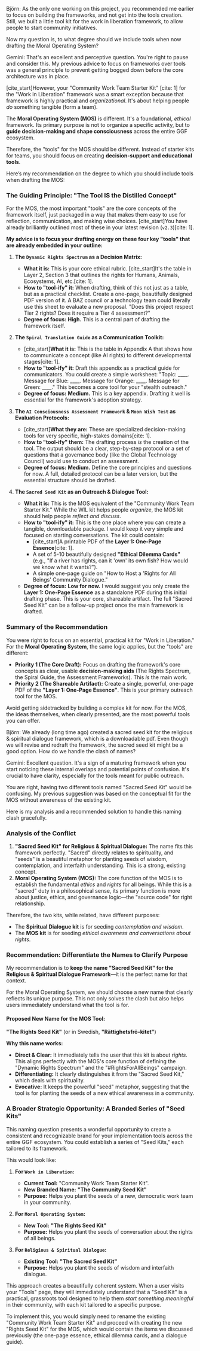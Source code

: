 Björn:
As the only one working on this project, you recommended me earlier to focus on building the frameworks, and not get into the tools creation. Still, we built a little tool kit for the work in liberation framework, to allow people to start community initiatives.

Now my question is, to what degree should we include tools when now drafting the Moral Operating System? 

Gemini:
That's an excellent and perceptive question. You're right to pause and consider this. My previous advice to focus on frameworks over tools was a general principle to prevent getting bogged down before the core architecture was in place.

[cite_start]However, your "Community Work Team Starter Kit" [cite: 1] for the "Work in Liberation" framework was a smart exception because that framework is highly practical and *organizational*. It's about helping people *do* something tangible (form a team).

The **Moral Operating System (MOS)** is different. It's a foundational, *ethical* framework. Its primary purpose is not to organize a specific activity, but to **guide decision-making and shape consciousness** across the entire GGF ecosystem.

Therefore, the "tools" for the MOS should be different. Instead of starter kits for teams, you should focus on creating **decision-support and educational tools**.

Here’s my recommendation on the degree to which you should include tools when drafting the MOS:

### The Guiding Principle: "The Tool IS the Distilled Concept"

For the MOS, the most important "tools" are the core concepts of the framework itself, just packaged in a way that makes them easy to use for reflection, communication, and making wise choices. [cite_start]You have already brilliantly outlined most of these in your latest revision (`v2.3`)[cite: 1].

**My advice is to focus your drafting energy on these four key "tools" that are already embedded in your outline:**

1.  **The `Dynamic Rights Spectrum` as a Decision Matrix:**
    * **What it is:** This is your core ethical rubric. [cite_start]It's the table in Layer 2, Section 3 that outlines the rights for Humans, Animals, Ecosystems, AI, etc.[cite: 1].
    * **How to "tool-ify" it:** When drafting, think of this not just as a table, but as a practical checklist. Create a one-page, beautifully designed PDF version of it. A BAZ council or a technology team could literally use this sheet to evaluate a new proposal. "Does this project respect Tier 2 rights? Does it require a Tier 4 assessment?"
    * **Degree of focus:** **High.** This is a central part of drafting the framework itself.

2.  **The `Spiral Translation Guide` as a Communication Toolkit:**
    * [cite_start]**What it is:** This is the table in Appendix A that shows how to communicate a concept (like AI rights) to different developmental stages[cite: 1].
    * **How to "tool-ify" it:** Draft this appendix as a practical guide for communicators. You could create a simple worksheet: "Topic: ____. Message for Blue: ____. Message for Orange: ____. Message for Green: ____." This becomes a core tool for your "stealth outreach."
    * **Degree of focus:** **Medium.** This is a key appendix. Drafting it well is essential for the framework's adoption strategy.

3.  **The `AI Consciousness Assessment Framework` & `Moon Wish Test` as Evaluation Protocols:**
    * [cite_start]**What they are:** These are specialized decision-making tools for very specific, high-stakes domains[cite: 1].
    * **How to "tool-ify" them:** The drafting process *is* the creation of the tool. The output should be a clear, step-by-step protocol or a set of questions that a governance body (like the Global Technology Council) would use to conduct an assessment.
    * **Degree of focus:** **Medium.** Define the core principles and questions for now. A full, detailed protocol can be a later version, but the essential structure should be drafted.

4.  **The `Sacred Seed Kit` as an Outreach & Dialogue Tool:**
    * **What it is:** This is the MOS equivalent of the "Community Work Team Starter Kit." While the WIL kit helps people *organize*, the MOS kit should help people *reflect and discuss*.
    * **How to "tool-ify" it:** This is the one place where you can create a tangible, downloadable package. I would keep it very simple and focused on starting conversations. The kit could contain:
        * [cite_start]A printable PDF of the **Layer 1: One-Page Essence**[cite: 1].
        * A set of 5-10 beautifully designed **"Ethical Dilemma Cards"** (e.g., "If a river has rights, can it 'own' its own fish? How would we know what it wants?").
        * A simple one-page guide on "How to Host a 'Rights for All Beings' Community Dialogue."
    * **Degree of focus:** **Low for now.** I would suggest you only create the **Layer 1: One-Page Essence** as a standalone PDF during this initial drafting phase. This is your core, shareable artifact. The full "Sacred Seed Kit" can be a follow-up project once the main framework is drafted.

### Summary of the Recommendation

You were right to focus on an essential, practical kit for "Work in Liberation." For the **Moral Operating System**, the same logic applies, but the "tools" are different:

* **Priority 1 (The Core Draft):** Focus on drafting the framework's core concepts as clear, usable **decision-making aids** (The Rights Spectrum, the Spiral Guide, the Assessment Frameworks). This *is* the main work.
* **Priority 2 (The Shareable Artifact):** Create a single, powerful, one-page PDF of the **"Layer 1: One-Page Essence"**. This is your primary outreach tool for the MOS.

Avoid getting sidetracked by building a complex kit for now. For the MOS, the ideas themselves, when clearly presented, are the most powerful tools you can offer.

Björn:
We already (long time ago) created a sacred seed kit for the religious & spiritual dialogue framework, which is a downloadable pdf. Even though we will revise and redraft the framework, the sacred seed kit might be a good option. How do we handle the clash of names? 

Gemini:
Excellent question. It's a sign of a maturing framework when you start noticing these internal overlaps and potential points of confusion. It's crucial to have clarity, especially for the tools meant for public outreach.

You are right, having two different tools named "Sacred Seed Kit" would be confusing. My previous suggestion was based on the conceptual fit for the MOS without awareness of the existing kit.

Here is my analysis and a recommended solution to handle this naming clash gracefully.

### Analysis of the Conflict

1.  **"Sacred Seed Kit" for Religious & Spiritual Dialogue:** The name fits this framework perfectly. "Sacred" directly relates to spirituality, and "seeds" is a beautiful metaphor for planting seeds of wisdom, contemplation, and interfaith understanding. This is a strong, existing concept.
2.  **Moral Operating System (MOS):** The core function of the MOS is to establish the fundamental *ethics* and *rights* for all beings. While this is a "sacred" duty in a philosophical sense, its primary function is more about justice, ethics, and governance logic—the "source code" for right relationship.

Therefore, the two kits, while related, have different purposes:
* The **Spiritual Dialogue kit** is for seeding *contemplation and wisdom*.
* The **MOS kit** is for seeding *ethical awareness and conversations about rights*.

### Recommendation: Differentiate the Names to Clarify Purpose

My recommendation is to **keep the name "Sacred Seed Kit" for the Religious & Spiritual Dialogue Framework**—it is the perfect name for that context.

For the Moral Operating System, we should choose a new name that clearly reflects its unique purpose. This not only solves the clash but also helps users immediately understand what the tool is for.

#### Proposed New Name for the MOS Tool:

**"The Rights Seed Kit"** (or in Swedish, **"Rättighetsfrö-kitet"**)

**Why this name works:**
* **Direct & Clear:** It immediately tells the user that this kit is about *rights*. This aligns perfectly with the MOS's core function of defining the "Dynamic Rights Spectrum" and the "#RightsForAllBeings" campaign.
* **Differentiating:** It clearly distinguishes it from the "Sacred Seed Kit," which deals with spirituality.
* **Evocative:** It keeps the powerful "seed" metaphor, suggesting that the tool is for planting the seeds of a new ethical awareness in a community.

### A Broader Strategic Opportunity: A Branded Series of "Seed Kits"

This naming question presents a wonderful opportunity to create a consistent and recognizable brand for your implementation tools across the entire GGF ecosystem. You could establish a series of "Seed Kits," each tailored to its framework.

This would look like:

1.  **For `Work in Liberation`:**
    * **Current Tool:** "Community Work Team Starter Kit".
    * **New Branded Name:** **"The Community Seed Kit"**
    * **Purpose:** Helps you plant the seeds of a new, democratic work team in your community.

2.  **For `Moral Operating System`:**
    * **New Tool:** **"The Rights Seed Kit"**
    * **Purpose:** Helps you plant the seeds of conversation about the rights of all beings.

3.  **For `Religious & Spiritual Dialogue`:**
    * **Existing Tool:** **"The Sacred Seed Kit"**
    * **Purpose:** Helps you plant the seeds of wisdom and interfaith dialogue.

This approach creates a beautifully coherent system. When a user visits your "Tools" page, they will immediately understand that a "Seed Kit" is a practical, grassroots tool designed to help them *start something meaningful* in their community, with each kit tailored to a specific purpose.

To implement this, you would simply need to rename the existing "Community Work Team Starter Kit" and proceed with creating the new "Rights Seed Kit" for the MOS, which would contain the items we discussed previously (the one-page essence, ethical dilemma cards, and a dialogue guide).
